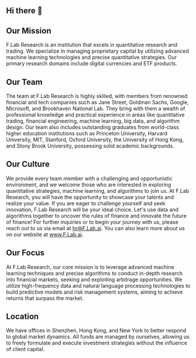 ## Hi there 👋

<!--

**Here are some ideas to get you started:**

🙋‍♀️ A short introduction - what is your organization all about?
🌈 Contribution guidelines - how can the community get involved?
👩‍💻 Useful resources - where can the community find your docs? Is there anything else the community should know?
🍿 Fun facts - what does your team eat for breakfast?
🧙 Remember, you can do mighty things with the power of [Markdown](https://docs.github.com/github/writing-on-github/getting-started-with-writing-and-formatting-on-github/basic-writing-and-formatting-syntax)
-->

## Our Mission
F.Lab Research is an institution that excels in quantitative research and trading. We specialize in managing proprietary capital by utilizing advanced machine learning technologies and precise quantitative strategies. Our primary research domains include digital currencies and ETF products.

## Our Team
The team at F.Lab Research is highly skilled, with members from renowned financial and tech companies such as Jane Street, Goldman Sachs, Google, Microsoft, and Brookhaven National Lab. They bring with them a wealth of professional knowledge and practical experience in areas like quantitative trading, financial engineering, machine learning, big data, and algorithm design. Our team also includes outstanding graduates from world-class higher education institutions such as Princeton University, Harvard University, MIT, Stanford, Oxford University, the University of Hong Kong, and Stony Brook University, possessing solid academic backgrounds.

## Our Culture
We provide every team member with a challenging and opportunistic environment, and we welcome those who are interested in exploring quantitative strategies, machine learning, and algorithms to join us. At F.Lab Research, you will have the opportunity to showcase your talents and realize your value. If you are eager to challenge yourself and seek innovation, F.Lab Research will be your ideal choice. Let's use data and algorithms together to uncover the rules of finance and innovate the future of finance! For further inquiries or to begin your journey with us, please reach out to us via email at hr@F.Lab.ai. You can also learn more about us on our website at www.F.Lab.ai.

## Our Focus
At F.Lab Research, our core mission is to leverage advanced machine learning techniques and precise algorithms to conduct in-depth research into financial markets, seeking and exploiting arbitrage opportunities. We utilize high-frequency data and natural language processing technologies to build predictive models and risk management systems, aiming to achieve returns that surpass the market.

## Location
We have offices in Shenzhen, Hong Kong, and New York to better respond to global market dynamics. All funds are managed by ourselves, allowing us to freely formulate and execute investment strategies without the influence of client capital.
